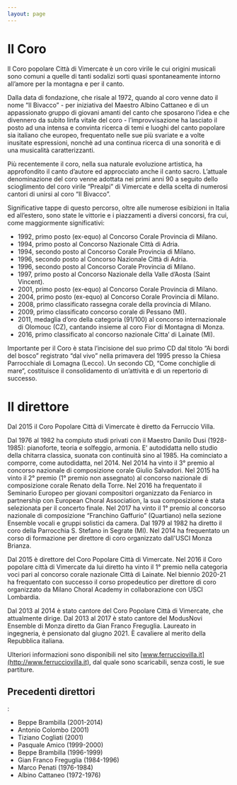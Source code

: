 ```yaml
---
layout: page
---
```


<p></p>

<h1>Il Coro</h1>

Il Coro popolare Città di Vimercate è un coro virile le cui origini musicali sono comuni a quelle di tanti sodalizi sorti quasi spontaneamente intorno all’amore per la montagna e per il canto.

Dalla data di fondazione, che risale al 1972, quando al coro venne dato il nome “Il Bivacco” - per iniziativa del Maestro Albino Cattaneo e di un appassionato gruppo di giovani amanti del canto che sposarono l’idea e che divennero da subito linfa vitale del coro - l’improvvisazione ha lasciato il posto ad una intensa e convinta ricerca di temi e luoghi del canto popolare sia italiano che europeo, frequentato nelle sue più svariate e a volte inusitate espressioni, nonchè ad una continua ricerca di una sonorità e di una musicalità caratterizzanti. 

Più recentemente il coro, nella sua naturale evoluzione artistica, ha approfondito il canto d’autore ed approcciato anche il canto sacro. L’attuale denominazione del coro venne adottata nei primi anni 90 a seguito dello scioglimento del coro virile “Prealpi” di Vimercate e della scelta di numerosi cantori di unirsi al coro “Il Bivacco”.

Significative tappe di questo percorso, oltre alle numerose esibizioni in Italia ed all’estero, sono state le vittorie e i piazzamenti a diversi concorsi, fra cui, come maggiormente significativi:

- 1992, primo posto (ex-equo) al Concorso Corale Provincia di Milano.
- 1994, primo posto al Concorso Nazionale Città di Adria.
- 1994, secondo posto al Concorso Corale Provincia di Milano.
- 1996, secondo posto al Concorso Nazionale Città di Adria.
- 1996, secondo posto al Concorso Corale Provincia di Milano.
- 1997, primo posto al Concorso Nazionale della Valle d’Aosta (Saint Vincent).
- 2001, primo posto (ex-equo) al Concorso Corale Provincia di Milano.
- 2004, primo posto (ex-equo) al Concorso Corale Provincia di Milano.
- 2008, primo classificato rassegna corale della provincia di Milano.
- 2009, primo classificato concorso corale di Pessano (MI).
- 2011, medaglia d’oro della categoria (91/100) al concorso internazionale di Olomouc (CZ), cantando insieme al coro Fior di Montagna di Monza.
- 2016, primo classificato al concorso nazionale Citta’ di Lainate (MI).

Importante per il Coro è stata l’incisione del suo primo CD dal titolo “Ai bordi del bosco” registrato “dal vivo” nella primavera del 1995 presso la Chiesa Parrocchiale di Lomagna (Lecco). Un secondo CD, “Come conchiglie di mare“, costituisce il consolidamento di un’attività e di un repertorio di successo.

<h1>Il direttore</h1>

Dal 2015 il Coro Popolare Città di Vimercate è diretto da Ferruccio Villa.

Dal 1976 al 1982 ha compiuto studi privati con il Maestro Danilo Dusi (1928-1985): pianoforte, teoria e solfeggio, armonia. E’ autodidatta nello studio della chitarra classica, suonata con continuità sino al 1985. Ha cominciato a comporre, come autodidatta, nel 2014. Nel 2014 ha vinto il 3° premio al concorso nazionale di composizione corale Giulio Salvadori. Nel 2015 ha vinto il 2° premio (1° premio non assegnato) al concorso nazionale di composizione corale Renato della Torre. Nel 2016 ha frequentato il Seminario Europeo per giovani compositori organizzato da Feniarco in partnership con European Choral Association, la sua composizione è stata selezionata per il concerto finale. Nel 2017 ha vinto il 1° premio al concorso nazionale di composizione “Franchino Gaffurio” (Quartiano) nella sezione Ensemble vocali e gruppi solistici da camera. Dal 1979 al 1982 ha diretto il coro della Parrocchia S. Stefano in Segrate (MI). Nel 2014 ha frequentato un corso di formazione per direttore di coro organizzato dall'USCI Monza Brianza.

Dal 2015 è direttore del Coro Popolare Città di Vimercate. Nel 2016 il Coro popolare città di Vimercate da lui diretto ha vinto il 1° premio nella categoria voci pari al concorso corale nazionale Città di Lainate. Nel biennio 2020-21 ha frequentato con successo il corso propedeutico per direttore di coro organizzato da Milano Choral Academy in collaborazione con USCI Lombardia.

Dal 2013 al 2014 è stato cantore del Coro Popolare Città di Vimercate, che attualmente dirige. Dal 2013 al 2017 è stato cantore del ModusNovi Ensemble di Monza diretto da Gian Franco Freguglia. Laureato in ingegneria, è pensionato dal giugno 2021. È cavaliere al merito della Repubblica italiana.

Ulteriori informazioni sono disponibili nel sito [www.ferrucciovilla.it](http://www.ferrucciovilla.it), dal quale sono scaricabili, senza costi, le sue partiture.

<h2>Precedenti direttori</h2>:

- Beppe Brambilla (2001-2014)
- Antonio Colombo (2001)
- Tiziano Cogliati (2001)
- Pasquale Amico (1999-2000)
- Beppe Brambilla (1996-1999)
- Gian Franco Freguglia (1984-1996)
- Marco Penati (1976-1984)
- Albino Cattaneo (1972-1976)
